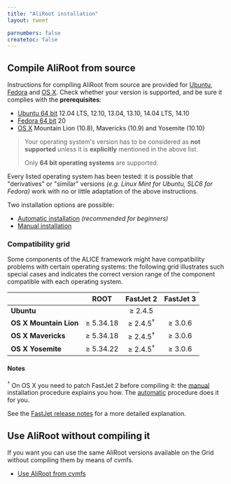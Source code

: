 ```yaml
---
title: "AliRoot installation"
layout: tweet

parnumbers: false
createtoc: false
---
```



Compile AliRoot from source
---------------------------

Instructions for compiling AliRoot from source are provided for
[Ubuntu](http://www.ubuntu.com/), [Fedora](http://fedoraproject.org/)
and [OS X](http://www.apple.com/osx). Check whether your version is
supported, and be sure it complies with the **prerequisites**:

* [Ubuntu 64 bit](prereq-ubuntu) 12.04 LTS, 12.10, 13.04, 13.10,
  14.04 LTS, 14.10
* [Fedora 64 bit](prereq-fedora) 20
* [OS X](prereq-osx) Mountain Lion (10.8), Mavericks (10.9) and
  Yosemite (10.10)

> Your operating system's version has to be considered as **not
> supported** unless it is **explicitly** mentioned in the above list.
>
> Only **64 bit operating systems** are supported.

Every listed operating system has been tested: it is possible that
"derivatives" or "similar" versions *(e.g. Linux Mint for Ubuntu, SLC6
for Fedora)* work with no or little adaptation of the above
instructions.

Two installation options are possible:

* [Automatic installation](auto) *(recommended for beginners)*
* [Manual installation](manual)


### Compatibility grid

Some components of the ALICE framework might have compatibility
problems with certain operating systems: the following grid
illustrates such special cases and indicates the correct version range
of the component compatible with each operating system.

|                        | ROOT      | FastJet 2           | FastJet 3 |
| ---------------------- |:---------:|:-------------------:|:---------:|
| **Ubuntu**             |           | ≥ 2.4.5             |           |
| **OS X Mountain Lion** | ≥ 5.34.18 | ≥ 2.4.5<sup>†</sup> | ≥ 3.0.6   |
| **OS X Mavericks**     | ≥ 5.34.18 | ≥ 2.4.5<sup>†</sup> | ≥ 3.0.6   |
| **OS X Yosemite**      | ≥ 5.34.22 | ≥ 2.4.5<sup>†</sup> | ≥ 3.0.6   |


#### Notes

<sup>†</sup> On OS X you need to patch FastJet 2 before compiling it:
the [manual](manual) installation procedure explains you how. The
[automatic](auto) procedure does it for you.

See the [FastJet release notes](http://fastjet.fr/all-releases.html)
for a more detailed explanation.


Use AliRoot without compiling it
--------------------------------

If you want you can use the same AliRoot versions available on the
Grid without compiling them by means of cvmfs.

* [Use AliRoot from cvmfs](cvmfs)

